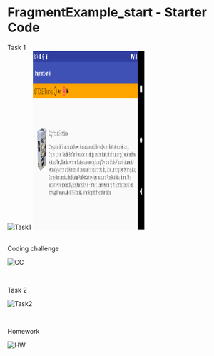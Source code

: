 FragmentExample_start - Starter Code
====================================

Task 1
<br>
![Task1](https://user-images.githubusercontent.com/79492620/111581041-ab391100-87e0-11eb-95d5-080615b231c1.gif)
<img src="Task1b.png" width="250" height="400">

<br>
Coding challenge
<br>

![CC](https://user-images.githubusercontent.com/79492620/111581402-47631800-87e1-11eb-8545-4ba4c7a4834e.gif)

<br>

Task 2
<br>

![Task2](https://user-images.githubusercontent.com/79492620/111581326-26022c00-87e1-11eb-8aad-48ff84dedebe.gif)

<br>

Homework
<br>

![HW](https://user-images.githubusercontent.com/79492620/111581474-69f53100-87e1-11eb-9847-7aff14db2efd.gif)
